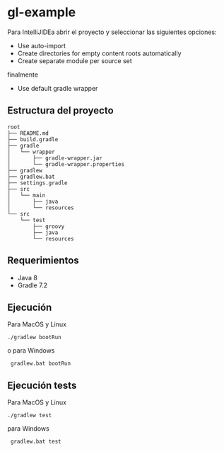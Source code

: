 # gl-example

Para IntelliJIDEa abrir el proyecto y seleccionar las siguientes opciones:

- Use auto-import
- Create directories for empty content roots automatically
- Create separate module per source set

finalmente

- Use default gradle wrapper

## Estructura del proyecto

```
root
├── README.md
├── build.gradle
├── gradle
│   └── wrapper
│       ├── gradle-wrapper.jar
│       └── gradle-wrapper.properties
├── gradlew
├── gradlew.bat
├── settings.gradle
├── src
│   └── main
│       ├── java
│       └── resources
└── src
    └── test
        ├── groovy
        ├── java
        └── resources
```

## Requerimientos

- Java 8
- Gradle 7.2

## Ejecución

Para MacOS y Linux

`` ./gradlew bootRun ``  

o para Windows

`` gradlew.bat bootRun``

## Ejecución tests

Para MacOS y Linux

`` ./gradlew test ``  

para Windows

`` gradlew.bat test``
